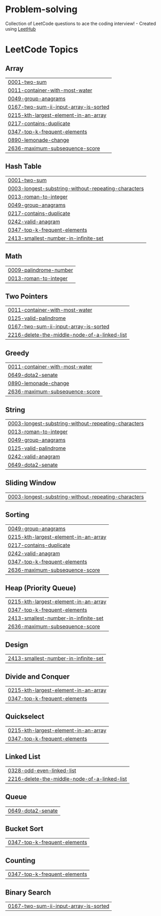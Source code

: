 # Problem-solving
Collection of LeetCode questions to ace the coding interview! - Created using [LeetHub](https://github.com/QasimWani/LeetHub)

<!---LeetCode Topics Start-->
# LeetCode Topics
## Array
|  |
| ------- |
| [0001-two-sum](https://github.com/Mohamed-Ashraf1/Problem-solving/tree/master/0001-two-sum) |
| [0011-container-with-most-water](https://github.com/Mohamed-Ashraf1/Problem-solving/tree/master/0011-container-with-most-water) |
| [0049-group-anagrams](https://github.com/Mohamed-Ashraf1/Problem-solving/tree/master/0049-group-anagrams) |
| [0167-two-sum-ii-input-array-is-sorted](https://github.com/Mohamed-Ashraf1/Problem-solving/tree/master/0167-two-sum-ii-input-array-is-sorted) |
| [0215-kth-largest-element-in-an-array](https://github.com/Mohamed-Ashraf1/Problem-solving/tree/master/0215-kth-largest-element-in-an-array) |
| [0217-contains-duplicate](https://github.com/Mohamed-Ashraf1/Problem-solving/tree/master/0217-contains-duplicate) |
| [0347-top-k-frequent-elements](https://github.com/Mohamed-Ashraf1/Problem-solving/tree/master/0347-top-k-frequent-elements) |
| [0890-lemonade-change](https://github.com/Mohamed-Ashraf1/Problem-solving/tree/master/0890-lemonade-change) |
| [2636-maximum-subsequence-score](https://github.com/Mohamed-Ashraf1/Problem-solving/tree/master/2636-maximum-subsequence-score) |
## Hash Table
|  |
| ------- |
| [0001-two-sum](https://github.com/Mohamed-Ashraf1/Problem-solving/tree/master/0001-two-sum) |
| [0003-longest-substring-without-repeating-characters](https://github.com/Mohamed-Ashraf1/Problem-solving/tree/master/0003-longest-substring-without-repeating-characters) |
| [0013-roman-to-integer](https://github.com/Mohamed-Ashraf1/Problem-solving/tree/master/0013-roman-to-integer) |
| [0049-group-anagrams](https://github.com/Mohamed-Ashraf1/Problem-solving/tree/master/0049-group-anagrams) |
| [0217-contains-duplicate](https://github.com/Mohamed-Ashraf1/Problem-solving/tree/master/0217-contains-duplicate) |
| [0242-valid-anagram](https://github.com/Mohamed-Ashraf1/Problem-solving/tree/master/0242-valid-anagram) |
| [0347-top-k-frequent-elements](https://github.com/Mohamed-Ashraf1/Problem-solving/tree/master/0347-top-k-frequent-elements) |
| [2413-smallest-number-in-infinite-set](https://github.com/Mohamed-Ashraf1/Problem-solving/tree/master/2413-smallest-number-in-infinite-set) |
## Math
|  |
| ------- |
| [0009-palindrome-number](https://github.com/Mohamed-Ashraf1/Problem-solving/tree/master/0009-palindrome-number) |
| [0013-roman-to-integer](https://github.com/Mohamed-Ashraf1/Problem-solving/tree/master/0013-roman-to-integer) |
## Two Pointers
|  |
| ------- |
| [0011-container-with-most-water](https://github.com/Mohamed-Ashraf1/Problem-solving/tree/master/0011-container-with-most-water) |
| [0125-valid-palindrome](https://github.com/Mohamed-Ashraf1/Problem-solving/tree/master/0125-valid-palindrome) |
| [0167-two-sum-ii-input-array-is-sorted](https://github.com/Mohamed-Ashraf1/Problem-solving/tree/master/0167-two-sum-ii-input-array-is-sorted) |
| [2216-delete-the-middle-node-of-a-linked-list](https://github.com/Mohamed-Ashraf1/Problem-solving/tree/master/2216-delete-the-middle-node-of-a-linked-list) |
## Greedy
|  |
| ------- |
| [0011-container-with-most-water](https://github.com/Mohamed-Ashraf1/Problem-solving/tree/master/0011-container-with-most-water) |
| [0649-dota2-senate](https://github.com/Mohamed-Ashraf1/Problem-solving/tree/master/0649-dota2-senate) |
| [0890-lemonade-change](https://github.com/Mohamed-Ashraf1/Problem-solving/tree/master/0890-lemonade-change) |
| [2636-maximum-subsequence-score](https://github.com/Mohamed-Ashraf1/Problem-solving/tree/master/2636-maximum-subsequence-score) |
## String
|  |
| ------- |
| [0003-longest-substring-without-repeating-characters](https://github.com/Mohamed-Ashraf1/Problem-solving/tree/master/0003-longest-substring-without-repeating-characters) |
| [0013-roman-to-integer](https://github.com/Mohamed-Ashraf1/Problem-solving/tree/master/0013-roman-to-integer) |
| [0049-group-anagrams](https://github.com/Mohamed-Ashraf1/Problem-solving/tree/master/0049-group-anagrams) |
| [0125-valid-palindrome](https://github.com/Mohamed-Ashraf1/Problem-solving/tree/master/0125-valid-palindrome) |
| [0242-valid-anagram](https://github.com/Mohamed-Ashraf1/Problem-solving/tree/master/0242-valid-anagram) |
| [0649-dota2-senate](https://github.com/Mohamed-Ashraf1/Problem-solving/tree/master/0649-dota2-senate) |
## Sliding Window
|  |
| ------- |
| [0003-longest-substring-without-repeating-characters](https://github.com/Mohamed-Ashraf1/Problem-solving/tree/master/0003-longest-substring-without-repeating-characters) |
## Sorting
|  |
| ------- |
| [0049-group-anagrams](https://github.com/Mohamed-Ashraf1/Problem-solving/tree/master/0049-group-anagrams) |
| [0215-kth-largest-element-in-an-array](https://github.com/Mohamed-Ashraf1/Problem-solving/tree/master/0215-kth-largest-element-in-an-array) |
| [0217-contains-duplicate](https://github.com/Mohamed-Ashraf1/Problem-solving/tree/master/0217-contains-duplicate) |
| [0242-valid-anagram](https://github.com/Mohamed-Ashraf1/Problem-solving/tree/master/0242-valid-anagram) |
| [0347-top-k-frequent-elements](https://github.com/Mohamed-Ashraf1/Problem-solving/tree/master/0347-top-k-frequent-elements) |
| [2636-maximum-subsequence-score](https://github.com/Mohamed-Ashraf1/Problem-solving/tree/master/2636-maximum-subsequence-score) |
## Heap (Priority Queue)
|  |
| ------- |
| [0215-kth-largest-element-in-an-array](https://github.com/Mohamed-Ashraf1/Problem-solving/tree/master/0215-kth-largest-element-in-an-array) |
| [0347-top-k-frequent-elements](https://github.com/Mohamed-Ashraf1/Problem-solving/tree/master/0347-top-k-frequent-elements) |
| [2413-smallest-number-in-infinite-set](https://github.com/Mohamed-Ashraf1/Problem-solving/tree/master/2413-smallest-number-in-infinite-set) |
| [2636-maximum-subsequence-score](https://github.com/Mohamed-Ashraf1/Problem-solving/tree/master/2636-maximum-subsequence-score) |
## Design
|  |
| ------- |
| [2413-smallest-number-in-infinite-set](https://github.com/Mohamed-Ashraf1/Problem-solving/tree/master/2413-smallest-number-in-infinite-set) |
## Divide and Conquer
|  |
| ------- |
| [0215-kth-largest-element-in-an-array](https://github.com/Mohamed-Ashraf1/Problem-solving/tree/master/0215-kth-largest-element-in-an-array) |
| [0347-top-k-frequent-elements](https://github.com/Mohamed-Ashraf1/Problem-solving/tree/master/0347-top-k-frequent-elements) |
## Quickselect
|  |
| ------- |
| [0215-kth-largest-element-in-an-array](https://github.com/Mohamed-Ashraf1/Problem-solving/tree/master/0215-kth-largest-element-in-an-array) |
| [0347-top-k-frequent-elements](https://github.com/Mohamed-Ashraf1/Problem-solving/tree/master/0347-top-k-frequent-elements) |
## Linked List
|  |
| ------- |
| [0328-odd-even-linked-list](https://github.com/Mohamed-Ashraf1/Problem-solving/tree/master/0328-odd-even-linked-list) |
| [2216-delete-the-middle-node-of-a-linked-list](https://github.com/Mohamed-Ashraf1/Problem-solving/tree/master/2216-delete-the-middle-node-of-a-linked-list) |
## Queue
|  |
| ------- |
| [0649-dota2-senate](https://github.com/Mohamed-Ashraf1/Problem-solving/tree/master/0649-dota2-senate) |
## Bucket Sort
|  |
| ------- |
| [0347-top-k-frequent-elements](https://github.com/Mohamed-Ashraf1/Problem-solving/tree/master/0347-top-k-frequent-elements) |
## Counting
|  |
| ------- |
| [0347-top-k-frequent-elements](https://github.com/Mohamed-Ashraf1/Problem-solving/tree/master/0347-top-k-frequent-elements) |
## Binary Search
|  |
| ------- |
| [0167-two-sum-ii-input-array-is-sorted](https://github.com/Mohamed-Ashraf1/Problem-solving/tree/master/0167-two-sum-ii-input-array-is-sorted) |
<!---LeetCode Topics End-->